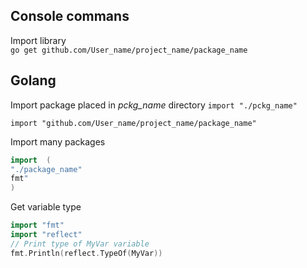 ## Console commans
Import library  
```go get github.com/User_name/project_name/package_name```




## Golang
Import package placed in *pckg_name* directory
```import "./pckg_name"```

```import "github.com/User_name/project_name/package_name"```

Import many packages  
```Go 
import  (
"./package_name"  
fmt"
)
```

Get variable type
```Go 
import "fmt"
import "reflect"
// Print type of MyVar variable
fmt.Println(reflect.TypeOf(MyVar))
```
